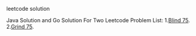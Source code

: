 leetcode solution

Java Solution and Go Solution For Two Leetcode Problem List:
1.[Blind 75](https://leetcode.com/discuss/general-discussion/460599/blind-75-leetcode-questions).
2.[Grind 75](https://www.techinterviewhandbook.org/grind75).
